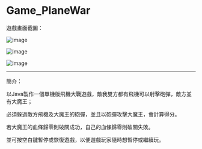 # Game_PlaneWar

遊戲畫面截圖：

![image](https://github.com/rafree1225/Game_PlaneWar/assets/68884317/63a05780-8b80-4694-b02b-73237a4f37f0)


![image](https://github.com/rafree1225/Game_PlaneWar/assets/68884317/f995bdc6-15fd-457c-8b54-722ffbed3134)


![image](https://github.com/rafree1225/Game_PlaneWar/assets/68884317/5fc0ca06-42d3-4d25-ae87-e74025412abe)


**********************************************************************************

簡介：

以Java製作一個單機版飛機大戰遊戲，敵我雙方都有飛機可以射擊砲彈，敵方並有大魔王；

必須躲過敵方飛機及大魔王的砲彈，並且以砲彈攻擊大魔王，會計算得分。

若大魔王的血條歸零則破關成功，自己的血條歸零則破關失敗。

並可按空白鍵暫停或恢復遊戲，以便遊戲玩家隨時想暫停或繼續玩。
